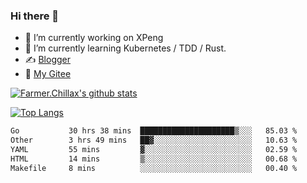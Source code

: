 ### Hi there 👋

- 🔭 I’m currently working on XPeng
- 🌱 I’m currently learning Kubernetes / TDD / Rust.
- ✍️ [Blogger](https://blog.farmer233.top)
- 🤔 [My Gitee](https://gitee.com/Farmer-chong)


[![Farmer.Chillax's github stats](https://github-readme-stats.vercel.app/api?username=FarmerChillax)](https://github.com/anuraghazra/github-readme-stats)

[![Top Langs](https://github-readme-stats.vercel.app/api/top-langs/?username=FarmerChillax&layout=compact&hide=html,css,javascript)](https://github.com/anuraghazra/github-readme-stats)


<a href="https://wakatime.com/@Farmer"> </a>
          <!--START_SECTION:waka-->

```txt
Go           30 hrs 38 mins  █████████████████████▒░░░   85.03 %
Other        3 hrs 49 mins   ██▓░░░░░░░░░░░░░░░░░░░░░░   10.63 %
YAML         55 mins         ▓░░░░░░░░░░░░░░░░░░░░░░░░   02.59 %
HTML         14 mins         ▒░░░░░░░░░░░░░░░░░░░░░░░░   00.68 %
Makefile     8 mins          ░░░░░░░░░░░░░░░░░░░░░░░░░   00.40 %
```

<!--END_SECTION:waka-->



<!--
**Farmer-chong/Farmer-chong** is a ✨ _special_ ✨ repository because its `README.md` (this file) appears on your GitHub profile.

Here are some ideas to get you started:

- 🔭 I’m currently working on ...
- 🌱 I’m currently learning ...
- 👯 I’m looking to collaborate on ...
- 🤔 I’m looking for help with ...
- 💬 Ask me about ...
- 📫 How to reach me: ...
- 😄 Pronouns: ...
- ⚡ Fun fact: ...
-->
